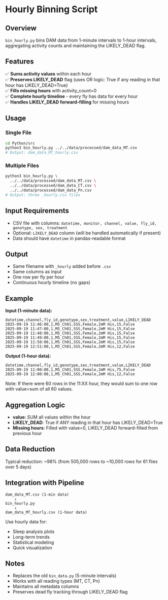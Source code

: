 # Hourly Binning Script

## Overview

`bin_hourly.py` bins DAM data from 1-minute intervals to 1-hour intervals, aggregating activity counts and maintaining the LIKELY_DEAD flag.

## Features

✅ **Sums activity values** within each hour  
✅ **Preserves LIKELY_DEAD** flag (uses OR logic: True if any reading in that hour has LIKELY_DEAD=True)  
✅ **Fills missing hours** with activity_count=0  
✅ **Complete hourly timeline** - every fly has data for every hour  
✅ **Handles LIKELY_DEAD forward-filling** for missing hours  

## Usage

### Single File
```bash
cd Python/src
python3 bin_hourly.py ../../data/processed/dam_data_MT.csv
# Output: dam_data_MT_hourly.csv
```

### Multiple Files
```bash
python3 bin_hourly.py \
  ../../data/processed/dam_data_MT.csv \
  ../../data/processed/dam_data_CT.csv \
  ../../data/processed/dam_data_Pn.csv
# Output: three _hourly.csv files
```

## Input Requirements

- CSV file with columns: `datetime, monitor, channel, value, fly_id, genotype, sex, treatment`
- Optional: `LIKELY_DEAD` column (will be handled automatically if present)
- Data should have `datetime` in pandas-readable format

## Output

- Same filename with `_hourly` added before `.csv`
- Same columns as input
- One row per fly per hour
- Continuous hourly timeline (no gaps)

## Example

**Input (1-minute data):**
```
datetime,channel,fly_id,genotype,sex,treatment,value,LIKELY_DEAD
2025-09-19 11:46:00,1,M5_Ch01,SSS,Female,2mM His,15,False
2025-09-19 11:47:00,1,M5_Ch01,SSS,Female,2mM His,15,False
2025-09-19 11:48:00,1,M5_Ch01,SSS,Female,2mM His,15,False
2025-09-19 11:49:00,1,M5_Ch01,SSS,Female,2mM His,15,False
2025-09-19 11:50:00,1,M5_Ch01,SSS,Female,2mM His,15,False
2025-09-19 12:51:00,1,M5_Ch01,SSS,Female,2mM His,12,False
```

**Output (1-hour data):**
```
datetime,channel,fly_id,genotype,sex,treatment,value,LIKELY_DEAD
2025-09-19 11:00:00,1,M5_Ch01,SSS,Female,2mM His,75,False
2025-09-19 12:00:00,1,M5_Ch01,SSS,Female,2mM His,12,False
```

Note: If there were 60 rows in the 11:XX hour, they would sum to one row with value=sum of all 60 values.

## Aggregation Logic

- **value**: SUM all values within the hour
- **LIKELY_DEAD**: True if ANY reading in that hour has LIKELY_DEAD=True
- **Missing hours**: Filled with value=0, LIKELY_DEAD forward-filled from previous hour

## Data Reduction

Typical reduction: ~98% (from 505,000 rows to ~10,000 rows for 61 flies over 5 days)

## Integration with Pipeline

```
dam_data_MT.csv (1-min data)
    ↓
bin_hourly.py
    ↓
dam_data_MT_hourly.csv (1-hour data)
```

Use hourly data for:
- Sleep analysis plots
- Long-term trends
- Statistical modeling
- Quick visualization

## Notes

- Replaces the old `bin_data.py` (5-minute intervals)
- Works with all reading types (MT, CT, Pn)
- Maintains all metadata columns
- Preserves dead fly tracking through LIKELY_DEAD flag

